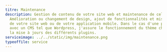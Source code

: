 ```yaml
---
titre: Maintenance
description: Gestion de contenu de votre site web et maintenance de celui-ci.
  Amélioration ou changement de design, ajout de fonctionnalités et mise à jour
  de votre site web ou de votre application mobile. Dans le cas d'une prestation
  avec un CMS tel que Wordpress, j'assure le fonctionnement du thème choisi et
  la mise à jours des différents plugins.
serviceimage: ../../static/img/maintenance.png
typeoffile: service
---
```

